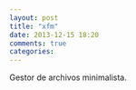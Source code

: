 ```yaml
---
layout: post
title: "xfm"
date: 2013-12-15 18:20
comments: true
categories: 
---
```

Gestor de archivos minimalista.

